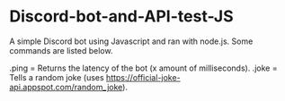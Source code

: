 # Discord-bot-and-API-test-JS

A simple Discord bot using Javascript and ran with node.js. Some commands are listed below.

.ping = Returns the latency of the bot (x amount of milliseconds).
.joke = Tells a random joke (uses https://official-joke-api.appspot.com/random_joke).
